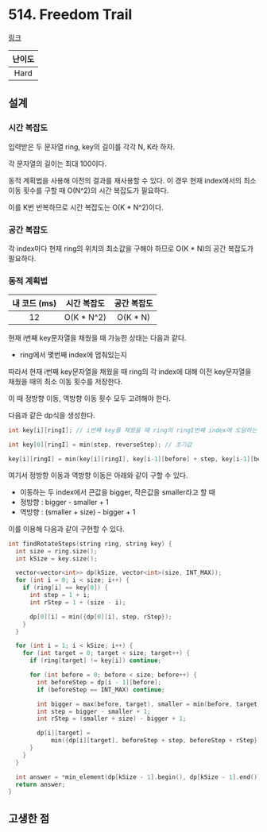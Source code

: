 # 514. Freedom Trail

[링크](https://leetcode.com/problems/freedom-trail/)

| 난이도 |
| :----: |
|  Hard  |

## 설계

### 시간 복잡도

입력받은 두 문자열 ring, key의 길이를 각각 N, K라 하자.

각 문자열의 길이는 최대 100이다.

동적 계획법을 사용해 이전의 결과를 재사용할 수 있다. 이 경우 현재 index에서의 최소 이동 횟수를 구할 때 O(N^2)의 시간 복잡도가 필요하다.

이를 K번 반복하므로 시간 복잡도는 O(K \* N^2)이다.

### 공간 복잡도

각 index마다 현재 ring의 위치의 최소값을 구해야 하므로 O(K \* N)의 공간 복잡도가 필요하다.

### 동적 계획법

| 내 코드 (ms) | 시간 복잡도 | 공간 복잡도 |
| :----------: | :---------: | :---------: |
|      12      | O(K \* N^2) |  O(K \* N)  |

현재 i번째 key문자열을 채웠을 때 가능한 상태는 다음과 같다.

- ring에서 몇번째 index에 멈춰있는지

따라서 현재 i번째 key문자열을 채웠을 때 ring의 각 index에 대해 이전 key문자열을 채웠을 때의 최소 이동 횟수를 저장한다.

이 때 정방향 이동, 역방향 이동 횟수 모두 고려해야 한다.

다음과 같은 dp식을 생성한다.

```cpp
int key[i][ringI]; // i번째 key를 채웠을 때 ring의 ringI번째 index에 도달하는 최소 이동 횟수

int key[0][ringI] = min(step, reverseStep); // 초기값

key[i][ringI] = min(key[i][ringI], key[i-1][before] + step, key[i-1][before] + reverseStep);
```

여기서 정방향 이동과 역방향 이동은 아래와 같이 구할 수 있다.

- 이동하는 두 index에서 큰값을 bigger, 작은값을 smaller라고 할 때
- 정방향 : bigger - smaller + 1
- 역방향 : (smaller + size) - bigger + 1

이를 이용해 다음과 같이 구현할 수 있다.

```cpp
int findRotateSteps(string ring, string key) {
  int size = ring.size();
  int kSize = key.size();

  vector<vector<int>> dp(kSize, vector<int>(size, INT_MAX));
  for (int i = 0; i < size; i++) {
    if (ring[i] == key[0]) {
      int step = 1 + i;
      int rStep = 1 + (size - i);

      dp[0][i] = min({dp[0][i], step, rStep});
    }
  }

  for (int i = 1; i < kSize; i++) {
    for (int target = 0; target < size; target++) {
      if (ring[target] != key[i]) continue;

      for (int before = 0; before < size; before++) {
        int beforeStep = dp[i - 1][before];
        if (beforeStep == INT_MAX) continue;

        int bigger = max(before, target), smaller = min(before, target);
        int step = bigger - smaller + 1;
        int rStep = (smaller + size) - bigger + 1;

        dp[i][target] =
            min({dp[i][target], beforeStep + step, beforeStep + rStep});
      }
    }
  }

  int answer = *min_element(dp[kSize - 1].begin(), dp[kSize - 1].end());
  return answer;
}
```

## 고생한 점
